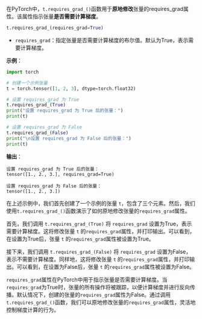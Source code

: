 在PyTorch中，`t.requires_grad_()`函数用于**原地修改**张量的requires_grad属性。该属性指示张量**是否需要计算梯度**。
```python
t.requires_grad_(requires_grad=True)
```
- `requires_grad`：指定张量是否需要计算梯度的布尔值。默认为True，表示需要计算梯度。

**示例**：
```python
import torch

# 创建一个示例张量
t = torch.tensor([1, 2, 3], dtype=torch.float32)

# 设置 requires_grad 为 True
t.requires_grad_(True)
print("设置 requires_grad 为 True 后的张量：")
print(t)

# 设置 requires_grad 为 False
t.requires_grad_(False)
print("\n设置 requires_grad 为 False 后的张量：")
print(t)
```

**输出**：
```
设置 requires_grad 为 True 后的张量：
tensor([1., 2., 3.], requires_grad=True)

设置 requires_grad 为 False 后的张量：
tensor([1., 2., 3.])
```

在上述示例中，我们首先创建了一个示例的张量 `t`，包含了三个元素。然后，我们使用`t.requires_grad_()`函数演示了如何原地修改张量的`requires_grad`属性。

首先，我们调用 `t.requires_grad_(True)` 将 `requires_grad` 设置为True，表示需要计算梯度。这将修改张量 `t` 的`requires_grad`属性，并打印输出。可以看到，在设置为True后，张量 `t` 的`requires_grad`属性被设置为True。

接下来，我们调用 `t.requires_grad_(False)` 将 `requires_grad` 设置为False，表示不需要计算梯度。同样地，这将修改张量 `t` 的`requires_grad`属性，并打印输出。可以看到，在设置为False后，张量 `t` 的`requires_grad`属性被设置为False。

`requires_grad`属性在PyTorch中用于指示张量是否需要计算梯度。当`requires_grad`为True时，张量的所有操作将被跟踪，以便计算梯度并进行反向传播。默认情况下，创建的张量的`requires_grad`属性为False。通过调用`t.requires_grad_()`函数，我们可以原地修改张量的`requires_grad`属性，灵活地控制梯度计算的行为。